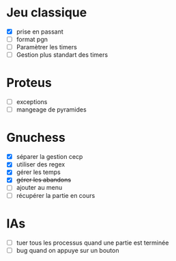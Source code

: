 # Jeu classique
 - [x] prise en passant
 - [ ] format pgn
 - [ ] Paramètrer les timers
 - [ ] Gestion plus standart des timers

# Proteus
 - [ ] exceptions
 - [ ] mangeage de pyramides

# Gnuchess
 - [x] séparer la gestion cecp
 - [x] utiliser des regex
 - [x] gérer les temps
 - [x] ~~gérer les abandons~~
 - [ ] ajouter au menu
 - [ ] récupérer la partie en cours

# IAs
 - [ ] tuer tous les processus quand une partie est terminée
 - [ ] bug quand on appuye sur un bouton
